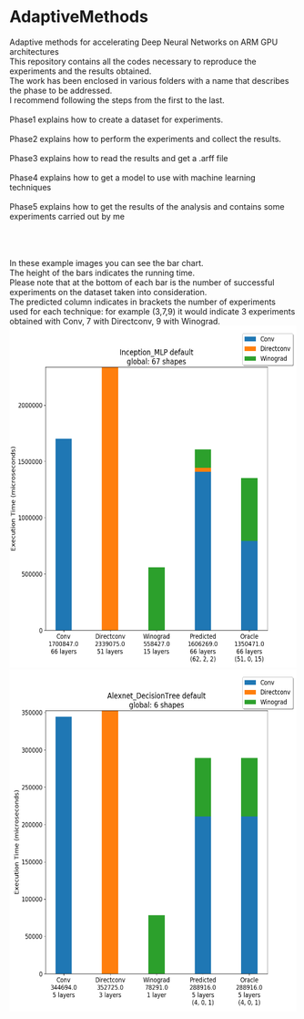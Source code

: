 # AdaptiveMethods
Adaptive methods for accelerating Deep Neural Networks on ARM GPU architectures
<br/>
This repository contains all the codes necessary to reproduce the experiments and the results obtained.
<br/>
The work has been enclosed in various folders with a name that describes the phase to be addressed.
<br/>
I recommend following the steps from the first to the last.
<br/><br/>
Phase1 explains how to create a dataset for experiments.
<br/><br/>
Phase2 explains how to perform the experiments and collect the results.
<br/><br/>
Phase3 explains how to read the results and get a .arff file
<br/><br/>
Phase4 explains how to get a model to use with machine learning techniques
<br/><br/>
Phase5 explains how to get the results of the analysis and contains some experiments carried out by me


<br/><br/>
<br/>
In these example images you can see the bar chart.
<br/>
The height of the bars indicates the running time.
<br/>
Please note that at the bottom of each bar is the number of successful experiments on the dataset taken into consideration.
<br/>
The predicted column indicates in brackets the number of experiments used for each technique: for example (3,7,9) it would indicate 3 experiments obtained with Conv, 7 with Directconv, 9 with Winograd.
<br/>
<img width="600" height="600" src="Phase5/results/Inception_MLP/default/img/global.png?raw=true">
<img width="600" height="600" src="Phase5/results/Alexnet_DecisionTree/default/img/global.png?raw=true">
